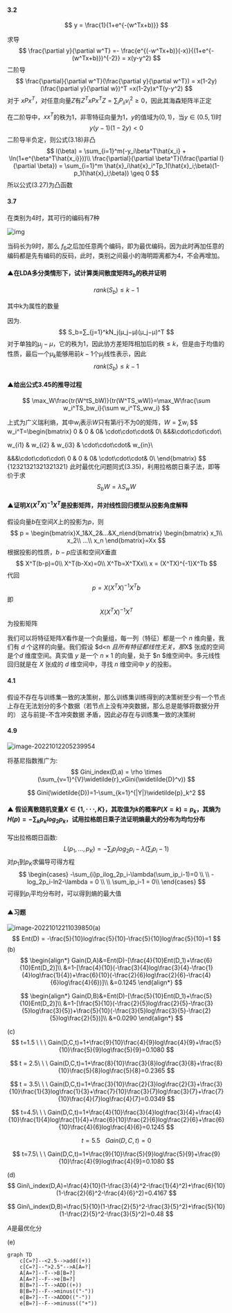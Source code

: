 #### 3.2

$$
y = \frac{1}{1+e^{-(w^Tx+b)}}
$$

求导
$$
\frac{\partial y}{\partial w^T} =- \frac{e^{(-w^Tx+b)}(-x)}{(1+e^{-(w^Tx+b)})^{-2}}
= x(y-y^2)
$$
二阶导
$$
\frac{\partial}{\partial w^T}(\frac{\partial y}{\partial w^T}) = x(1-2y)(\frac{\partial y}{\partial w})^T =x(1-2y)x^T(y-y^2)
$$
对于 $xPx^T$，对任意向量$Z$有$Z^TxPx^TZ = \sum_{i} P_{ii}v_i^2 \geq 0$，因此其海森矩阵半正定

在二阶导中，$xx^T$的秩为$1$，非零特征向量为$1$，$y$的值域为$(0,1)$，当$y\in (0.5, 1)$时
$$
y(y-1)(1-2y)<0
$$
二阶导半负定，则公式$(3.18)$非凸
$$
l(\beta) = \sum_{i=1}^m(-y_i\beta^T\hat{x_i} + \ln(1+e^{\beta^T\hat{x_i}}))\\
\frac{\partial}{\partial \beta^T}(\frac{\partial l}{\partial \beta}) = \sum_{i=1}^m \hat{x}_i\hat{x}_i^Tp_1(\hat{x}_i;\beta)(1-p_1(\hat{x}_i;\beta)) \geq 0
$$
所以公式$(3.27)$为凸函数

#### 3.7

在类别为4时，其可行的编码有7种

![img](https://pic4.zhimg.com/v2-157d58c89174f9b34ab925ec802ad3cf_r.jpg)

当码长为9时，那么 $f_6$之后加任意两个编码，即为最优编码，因为此时再加任意的编码都是先有编码的反码，此时，类别之间最小的海明距离都为4，不会再增加。



#### ▲在LDA多分类情形下，试计算类间散度矩阵$S_b$的秩并证明

$$
rank(S_b) \leq k -1
$$

其中k为属性的数量

因为.
$$
S_b=∑_{j=1}^kN_j(μ_j−μ)(μ_j−μ)^T
$$
对于单独的$μ_j-\mu$，它的秩为1，因此协方差矩阵相加后的秩$\leq k$，但是由于均值的性质，最后一个$\mu_k$能够用前$k-1$个$\mu_j$线性表示，因此
$$
rank(S_b)\leq k-1
$$

#### ▲给出公式3.45的推导过程

$$
\max_W\frac{tr(W^tS_bW)}{tr(W^TS_wW)}=\max_W\frac{\sum w_i^TS_bw_i}{\sum w_i^TS_ww_i}
$$

上式为广义瑞利熵，其中$w_i$表示$W$只有第$i$行不为0的矩阵，$W=\sum w_i$
$$
w_i^T=\begin{bmatrix}
0 & 0 & 0& \cdot\cdot\cdot& 0\\
&&&\cdot\cdot\cdot\\

w_{i1} & w_{i2} & w_{i3} & \cdot\cdot\cdot& w_{in}\\

&&&\cdot\cdot\cdot\\
0 & 0 & 0& \cdot\cdot\cdot& 0\\
\end{bmatrix}
$$ {12321321321321321}
此时最优化问题同式$(3.35)$，利用拉格朗日乘子法，即等价于求
$$
S_bW=\lambda S_wW
$$

#### ▲证明$X(X^TX)^{-1}X^T$是投影矩阵，并对线性回归模型从投影角度解释

假设向量$b$在空间$X$上的投影为$p$，则
$$
p = \begin{bmatrix}X_1&X_2&...&X_n\end{bmatrix}
\begin{bmatrix}
x_1\\
x_2\\
...\\
x_n
\end{bmatrix}=Xx
$$
根据投影的性质，$b-p$应该和空间$X$垂直
$$
X^T(b-p)=0\\
X^T(b-Xx)=0\\
X^Tb=X^TXx\\
x = (X^TX)^{-1}X^Tb
$$
代回
$$
p=X(X^TX)^{-1}X^T b
$$
即
$$
X(X^TX)^{-1}X^T
$$
为投影矩阵

我们可以将特征矩阵$X$看作是一个向量组，每一列（特征）都是一个 $n$ 维向量，我们有 $d$ 个这样的向量。我们假设 $d<n $且所有特征都线性无关，那$X$ 张成的空间是个$d$ 维度空间。真实值 $y$ 是一个 $n×1$ 的向量，处于 $n $维空间中。多元线性回归就是在 $X$ 张成的 $d$ 维空间中，寻找 $n$ 维空间中 $y$ 的投影。

#### 4.1

假设不存在与训练集一致的决策树，那么训练集训练得到的决策树至少有一个节点上存在无法划分的多个数据（若节点上没有冲突数据，那么总是能够将数据分开的） 这与前提-不含冲突数据 矛盾，因此必存在与训练集一致的决策树

#### 4.9

![image-20221012205239954](C:/Users/voyage/AppData/Roaming/Typora/typora-user-images/image-20221012205239954.png)

将基尼指数推广为:
$$
Gini_index(D,a) = \rho \times (\sum_{v=1}^{V}\widetilde{r}_vGini(\widetilde{D}^v))
$$

$$
Gini(\widetilde{D})=1-\sum_{k=1}^{|Y|}\widetilde{p}_k^2
$$

#### ▲ 假设离散随机变量$X \in \{1,\cdot \cdot \cdot,K\}$，其取值为$k$的概率$P(X=k)=p_k$，其熵为$H(p)=-\sum_{k}p_klog_2p_k$，试用拉格朗日乘子法证明熵最大的分布为均匀分布

写出拉格朗日函数:
$$
L(p_1,...,p_K)=-\sum_{i}p_ilog_2p_i-\lambda(\sum_ip_i-1)
$$
对$p_1$到$p_K$求偏导可得方程
$$
\begin{cases}
-\sum_{i}p_ilog_2p_i-\lambda(\sum_ip_i-1)=0 \\
\\
-log_2p_i-ln2-\lambda = 0 \\
\\
\sum_ip_i-1 = 0\\
\end{cases}
$$
可得到$p_i$平均分布时，可以得到熵的最大值

#### ▲习题

![image-20221012211039850](C:/Users/voyage/AppData/Roaming/Typora/typora-user-images/image-20221012211039850.png)(a)
$$
Ent(D) = -\frac{5}{10}log\frac{5}{10}-\frac{5}{10}log\frac{5}{10}=1
$$
(b) 
$$
\begin{align*}
Gain(D,A)&=Ent(D)-[\frac{4}{10}Ent(D_1)+\frac{6}{10}Ent(D_2)]\\
&=1-[\frac{4}{10}(-\frac{3}{4}log\frac{3}{4}-\frac{1}{4}log\frac{1}{4})+\frac{6}{10}(-\frac{2}{6}log\frac{2}{6}-\frac{4}{6}log\frac{4}{6})]\\
&=0.1245
\end{align*}
$$

$$
\begin{align*}
Gain(D,B)&=Ent(D)-[\frac{5}{10}Ent(D_1)+\frac{5}{10}Ent(D_2)]\\
&=1-[\frac{5}{10}(-\frac{2}{5}log\frac{2}{5}-\frac{3}{5}log\frac{3}{5})+\frac{5}{10}(-\frac{3}{5}log\frac{3}{5}-\frac{2}{5}log\frac{2}{5})]\\
&=0.0290
\end{align*}
$$

(c) 
$$
t=1.5 \ \ \ Gain(D,C,t)=1+\frac{9}{10}\frac{4}{9}log\frac{4}{9}+\frac{5}{10}\frac{5}{9}log\frac{5}{9}=0.1080
$$

$$
t = 2.5\ \ \ Gain(D,C,t)=1+\frac{8}{10}\frac{3}{8}log\frac{3}{8}+\frac{8}{10}\frac{5}{8}log\frac{5}{8}=0.2365
$$

$$
t = 3.5\ \ \ Gain(D,C,t)=1+\frac{3}{10}\frac{2}{3}log\frac{2}{3}+\frac{3}{10}\frac{1}{3}log\frac{1}{3}+\frac{7}{10}\frac{3}{7}log\frac{3}{7}+\frac{7}{10}\frac{4}{7}log\frac{4}{7}=0.0349
$$

$$
t=4.5\ \ \  Gain(D,C,t)=1+\frac{4}{10}\frac{3}{4}log\frac{3}{4}+\frac{4}{10}\frac{1}{4}log\frac{1}{4}+\frac{6}{10}\frac{2}{6}log\frac{2}{6}+\frac{6}{10}\frac{4}{6}log\frac{4}{6}=0.1245
$$

$$
t=5.5\ \ \ Gain(D,C,t)=0
$$

$$
t=7.5\ \ \  Gain(D,C,t)=1+\frac{9}{10}\frac{5}{9}log\frac{5}{9}+\frac{9}{10}\frac{4}{9}log\frac{4}{9}=0.1080
$$



(d) 
$$
Gini\_index(D,A)=\frac{4}{10}(1-\frac{3}{4}^2-\frac{1}{4}^2)+\frac{6}{10}(1-\frac{2}{6}^2-\frac{4}{6}^2)=0.4167
$$

$$
Gini\_index(D,B)=\frac{5}{10}(1-\frac{2}{5}^2-\frac{3}{5}^2)+\frac{5}{10}(1-\frac{2}{5}^2-\frac{3}{5}^2)=0.48
$$

$A$是最优化分

(e)

~~~mermaid
graph TD
	c[C=?]--<2.5-->add((+))
	c[C=?]--">2.5"-->A[A=?]
	A[A=?]--T-->B[B=?]
	A[A=?]--F-->e[B=?]
	B[B=?]--T-->ADD((+))
	B[B=?]--F-->minus(("-"))
	e[B=?]--T-->ADDD(("-"))
	e[B=?]--F-->minuss(("+"))
~~~



